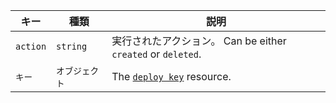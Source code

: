| キー       | 種類       | 説明                                                             |
| -------- | -------- | -------------------------------------------------------------- |
| `action` | `string` | 実行されたアクション。 Can be either `created` or `deleted`.              |
| `キー`     | `オブジェクト` | The [`deploy key`](/v3/repos/keys/#get-a-deploy-key) resource. |